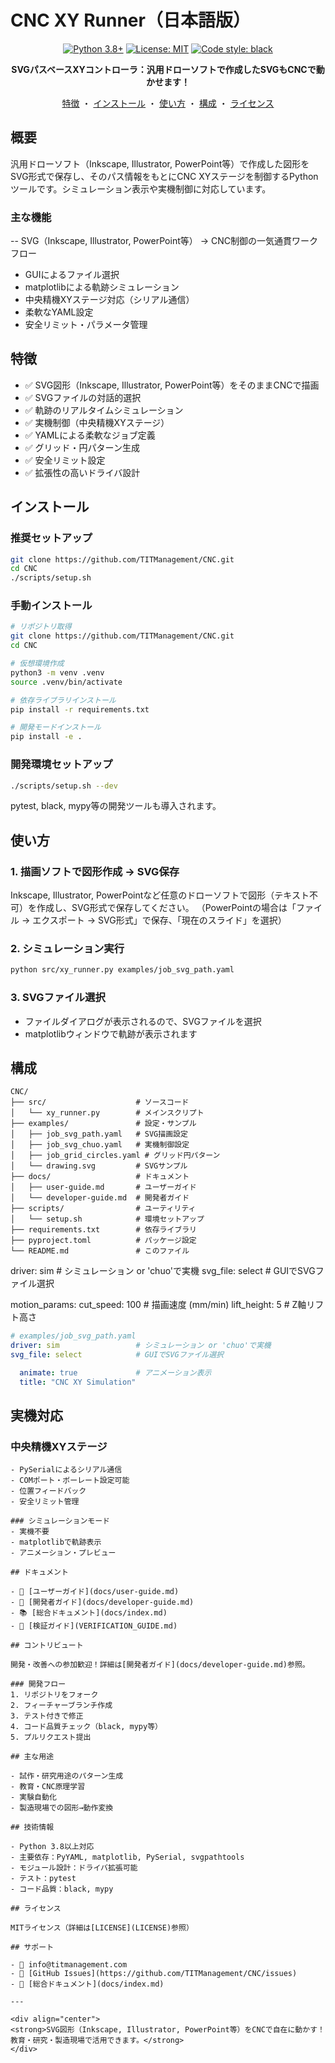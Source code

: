 # CNC XY Runner（日本語版）

<div align="center">

[![Python 3.8+](https://img.shields.io/badge/python-3.8+-blue.svg)](https://www.python.org/downloads/release/python-380/)
[![License: MIT](https://img.shields.io/badge/License-MIT-yellow.svg)](https://opensource.org/licenses/MIT)
[![Code style: black](https://img.shields.io/badge/code%20style-black-000000.svg)](https://github.com/psf/black)

**SVGパスベースXYコントローラ：汎用ドローソフトで作成したSVGもCNCで動かせます！**

[特徴](#特徴) ・ [インストール](#インストール) ・ [使い方](#使い方) ・ [構成](#構成) ・ [ライセンス](#ライセンス)

</div>

## 概要

汎用ドローソフト（Inkscape, Illustrator, PowerPoint等）で作成した図形をSVG形式で保存し、そのパス情報をもとにCNC XYステージを制御するPythonツールです。シミュレーション表示や実機制御に対応しています。

### 主な機能

-- SVG（Inkscape, Illustrator, PowerPoint等） → CNC制御の一気通貫ワークフロー
- GUIによるファイル選択
- matplotlibによる軌跡シミュレーション
- 中央精機XYステージ対応（シリアル通信）
- 柔軟なYAML設定
- 安全リミット・パラメータ管理

## 特徴

- ✅ SVG図形（Inkscape, Illustrator, PowerPoint等）をそのままCNCで描画
- ✅ SVGファイルの対話的選択
- ✅ 軌跡のリアルタイムシミュレーション
- ✅ 実機制御（中央精機XYステージ）
- ✅ YAMLによる柔軟なジョブ定義
- ✅ グリッド・円パターン生成
- ✅ 安全リミット設定
- ✅ 拡張性の高いドライバ設計

## インストール

### 推奨セットアップ

```bash
git clone https://github.com/TITManagement/CNC.git
cd CNC
./scripts/setup.sh
```

### 手動インストール

```bash
# リポジトリ取得
git clone https://github.com/TITManagement/CNC.git
cd CNC

# 仮想環境作成
python3 -m venv .venv
source .venv/bin/activate

# 依存ライブラリインストール
pip install -r requirements.txt

# 開発モードインストール
pip install -e .
```

### 開発環境セットアップ

```bash
./scripts/setup.sh --dev
```

pytest, black, mypy等の開発ツールも導入されます。

## 使い方

### 1. 描画ソフトで図形作成 → SVG保存
Inkscape, Illustrator, PowerPointなど任意のドローソフトで図形（テキスト不可）を作成し、SVG形式で保存してください。
（PowerPointの場合は「ファイル → エクスポート → SVG形式」で保存、「現在のスライド」を選択）

### 2. シミュレーション実行
```bash
python src/xy_runner.py examples/job_svg_path.yaml
```

### 3. SVGファイル選択
- ファイルダイアログが表示されるので、SVGファイルを選択
- matplotlibウィンドウで軌跡が表示されます

## 構成

```
CNC/
├── src/                    # ソースコード
│   └── xy_runner.py        # メインスクリプト
├── examples/               # 設定・サンプル
│   ├── job_svg_path.yaml   # SVG描画設定
│   ├── job_svg_chuo.yaml   # 実機制御設定
│   ├── job_grid_circles.yaml # グリッド円パターン
│   └── drawing.svg         # SVGサンプル
├── docs/                   # ドキュメント
│   ├── user-guide.md       # ユーザーガイド
│   └── developer-guide.md  # 開発者ガイド
├── scripts/                # ユーティリティ
│   └── setup.sh            # 環境セットアップ
├── requirements.txt        # 依存ライブラリ
├── pyproject.toml          # パッケージ設定
└── README.md               # このファイル
```
driver: sim                 # シミュレーション or 'chuo'で実機
svg_file: select            # GUIでSVGファイル選択

motion_params:
  cut_speed: 100            # 描画速度 (mm/min)
  lift_height: 5            # Z軸リフト高さ

```yaml
# examples/job_svg_path.yaml
driver: sim                 # シミュレーション or 'chuo'で実機
svg_file: select            # GUIでSVGファイル選択

  animate: true             # アニメーション表示
  title: "CNC XY Simulation"
```


## 実機対応

### 中央精機XYステージ
```
- PySerialによるシリアル通信
- COMポート・ボーレート設定可能
- 位置フィードバック
- 安全リミット管理

### シミュレーションモード
- 実機不要
- matplotlibで軌跡表示
- アニメーション・プレビュー

## ドキュメント

- 📖 [ユーザーガイド](docs/user-guide.md)
- 🔧 [開発者ガイド](docs/developer-guide.md)
- 📚 [総合ドキュメント](docs/index.md)
- 🧪 [検証ガイド](VERIFICATION_GUIDE.md)

## コントリビュート

開発・改善への参加歓迎！詳細は[開発者ガイド](docs/developer-guide.md)参照。

### 開発フロー
1. リポジトリをフォーク
2. フィーチャーブランチ作成
3. テスト付きで修正
4. コード品質チェック（black, mypy等）
5. プルリクエスト提出

## 主な用途

- 試作・研究用途のパターン生成
- 教育・CNC原理学習
- 実験自動化
- 製造現場での図形→動作変換

## 技術情報

- Python 3.8以上対応
- 主要依存：PyYAML, matplotlib, PySerial, svgpathtools
- モジュール設計：ドライバ拡張可能
- テスト：pytest
- コード品質：black, mypy

## ライセンス

MITライセンス（詳細は[LICENSE](LICENSE)参照）

## サポート

- 📧 info@titmanagement.com
- 🐛 [GitHub Issues](https://github.com/TITManagement/CNC/issues)
- 📖 [総合ドキュメント](docs/index.md)

---

<div align="center">
<strong>SVG図形（Inkscape, Illustrator, PowerPoint等）をCNCで自在に動かす！教育・研究・製造現場で活用できます。</strong>
</div>